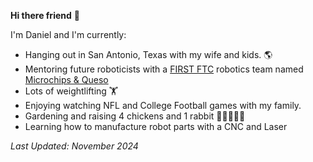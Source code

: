 **Hi there friend** 👋

I'm Daniel and I'm currently:

- Hanging out in San Antonio, Texas with my wife and kids. 🌎
- Mentoring future roboticists with a [FIRST FTC](https://www.firstinspires.org/robotics/ftc) robotics team named [Microchips & Queso](https://microchipsandqueso.com/)
- Lots of weightlifting 🏋️
- Enjoying watching NFL and College Football games with my family.
- Gardening and raising 4 chickens and 1 rabbit 🐔🐓🐇👨‍🌾
- Learning how to manufacture robot parts with a CNC and Laser


_Last Updated: November 2024_

